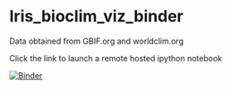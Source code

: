 # Iris_bioclim_viz_binder
Data obtained from GBIF.org and worldclim.org

Click the link to launch a remote hosted ipython notebook

[![Binder](https://mybinder.org/badge.svg)](https://mybinder.org/v2/gh/cvisger/Iris_bioclim_viz_binder/master?filepath=index.ipynb)
